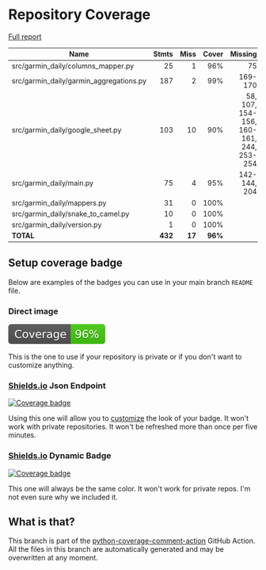 # Repository Coverage

[Full report](https://htmlpreview.github.io/?https://github.com/andgineer/garmin-daily/blob/python-coverage-comment-action-data/htmlcov/index.html)

| Name                                      |    Stmts |     Miss |   Cover |   Missing |
|------------------------------------------ | -------: | -------: | ------: | --------: |
| src/garmin\_daily/columns\_mapper.py      |       25 |        1 |     96% |        75 |
| src/garmin\_daily/garmin\_aggregations.py |      187 |        2 |     99% |   169-170 |
| src/garmin\_daily/google\_sheet.py        |      103 |       10 |     90% |58, 107, 154-156, 160-161, 244, 253-254 |
| src/garmin\_daily/main.py                 |       75 |        4 |     95% |142-144, 204 |
| src/garmin\_daily/mappers.py              |       31 |        0 |    100% |           |
| src/garmin\_daily/snake\_to\_camel.py     |       10 |        0 |    100% |           |
| src/garmin\_daily/version.py              |        1 |        0 |    100% |           |
|                                 **TOTAL** |  **432** |   **17** | **96%** |           |


## Setup coverage badge

Below are examples of the badges you can use in your main branch `README` file.

### Direct image

[![Coverage badge](https://raw.githubusercontent.com/andgineer/garmin-daily/python-coverage-comment-action-data/badge.svg)](https://htmlpreview.github.io/?https://github.com/andgineer/garmin-daily/blob/python-coverage-comment-action-data/htmlcov/index.html)

This is the one to use if your repository is private or if you don't want to customize anything.

### [Shields.io](https://shields.io) Json Endpoint

[![Coverage badge](https://img.shields.io/endpoint?url=https://raw.githubusercontent.com/andgineer/garmin-daily/python-coverage-comment-action-data/endpoint.json)](https://htmlpreview.github.io/?https://github.com/andgineer/garmin-daily/blob/python-coverage-comment-action-data/htmlcov/index.html)

Using this one will allow you to [customize](https://shields.io/endpoint) the look of your badge.
It won't work with private repositories. It won't be refreshed more than once per five minutes.

### [Shields.io](https://shields.io) Dynamic Badge

[![Coverage badge](https://img.shields.io/badge/dynamic/json?color=brightgreen&label=coverage&query=%24.message&url=https%3A%2F%2Fraw.githubusercontent.com%2Fandgineer%2Fgarmin-daily%2Fpython-coverage-comment-action-data%2Fendpoint.json)](https://htmlpreview.github.io/?https://github.com/andgineer/garmin-daily/blob/python-coverage-comment-action-data/htmlcov/index.html)

This one will always be the same color. It won't work for private repos. I'm not even sure why we included it.

## What is that?

This branch is part of the
[python-coverage-comment-action](https://github.com/marketplace/actions/python-coverage-comment)
GitHub Action. All the files in this branch are automatically generated and may be
overwritten at any moment.